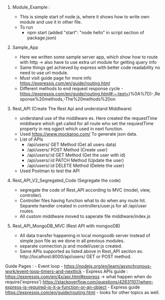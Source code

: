 1. Module_Example :
   - This is simple start of node js, where it shows how to write own module and use it in other file.
   - To run
       - npm start (added "start": "node hello" in script section of package.json)

2. Sample_App 
    - Here we written some sample server app, which show how to route with http -> also have to use extra url module for getting query info 
    - Same things get achieved by express with better code readability no need to use url module. 
    - Must visit guide page for more info https://expressjs.com/en/guide/routing.html
    - Different methods to end request response cycle - https://expressjs.com/en/guide/routing.html#:~:text=)%0A%7D)-,Response%20methods,-The%20methods%20on 

3. Rest_API (Create The Rest Api and understand Middlware)
    - understand use of the middlware ex. Here created the requestTime middlware which get called for all route who set the requiestTime property in req ogject which used in next function.
    - Used https://www.mockaroo.com/ To generate json data.
    - List of APIs 
        - /api/users/     GET Method  (Get all users data)
        - /api/users/     POST Method (Create user)
        - /api/users/:id   GET Method  (Get the user with id)
        - /api/users/:id   PATCH Method  (Update the user)
        - /api/users/:id   DELETE Method (Delete the user)
    - Used Postman to test the API 

4. Rest_API_V2_Segregated_Code (Segregate the code)
    - segregate the code of Rest_API according to MVC (model, view, controller).
    - Controller files having function what to do when any route hit. Separete handler created in controllers/user.js for all /api/user routes.
    - All custom middlware moved to saperate file middlware/index.js 

5. Rest_API_MongoDB_MVC (Rest API with mongooDB) 
    - All data transfer happening in local mongoodb server instead of simple json file as we done in all previous modules.
    - separate connection.js and model/user.js created.
    - Same APIs supported as listed above in Rest_API section ex. http://localhost:8000/api/users/   GET or POST method.
    
    
Guide Pages :
    - Event loop - https://nodejs.org/en/learn/asynchronous-work/event-loop-timers-and-nexttick
    - Express APIs guide : https://expressjs.com/en/4x/api.html#express -> what happen when do require('express') https://stackoverflow.com/questions/42631107/when-express-is-required-is-it-a-function-or-an-object
    - Express guide https://expressjs.com/en/guide/routing.html - looks for other topics as well.
